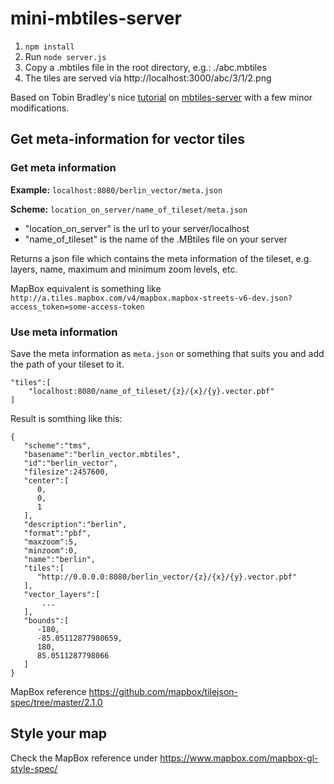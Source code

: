 mini-mbtiles-server
===================

1. `npm install`
2. Run `node server.js`
3. Copy a .mbtiles file in the root directory, e.g.: ./abc.mbtiles
3. The tiles are served via http://localhost:3000/abc/3/1/2.png

Based on Tobin Bradley's nice [tutorial](https://www.youtube.com/watch?v=CwAQSKsSQhI) on [mbtiles-server](https://github.com/tobinbradley/mbtiles-server) with a few minor modifications.

## Get meta-information for vector tiles

### Get meta information

**Example:** `localhost:8080/berlin_vector/meta.json`
    
**Scheme:** `location_on_server/name_of_tileset/meta.json`
    
- "location_on_server" is the url to your server/localhost
- "name_of_tileset" is the name of the .MBtiles file on your server

Returns a json file which contains the meta information of the tileset, e.g. layers, name, maximum and minimum zoom levels, etc.
   

MapBox equivalent is something like `http://a.tiles.mapbox.com/v4/mapbox.mapbox-streets-v6-dev.json?access_token=some-access-token`

### Use meta information

Save the meta information as `meta.json` or something that suits you and add the path of your tileset to it.

    "tiles":[
        "localhost:8080/name_of_tileset/{z}/{x}/{y}.vector.pbf"
    ]
    
Result is somthing like this:

    {
       "scheme":"tms",
       "basename":"berlin_vector.mbtiles",
       "id":"berlin_vector",
       "filesize":2457600,
       "center":[
          0,
          0,
          1
       ],
       "description":"berlin",
       "format":"pbf",
       "maxzoom":5,
       "minzoom":0,
       "name":"berlin",
       "tiles":[
          "http://0.0.0.0:8080/berlin_vector/{z}/{x}/{y}.vector.pbf"
       ],
       "vector_layers":[ 
           ... 
       ],
       "bounds":[
          -180,
          -85.05112877980659,
          180,
          85.0511287798066
       ]
    }

MapBox reference <https://github.com/mapbox/tilejson-spec/tree/master/2.1.0>
    
## Style your map
Check the MapBox reference under <https://www.mapbox.com/mapbox-gl-style-spec/>
